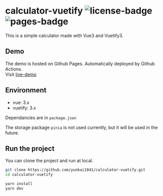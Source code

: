 # calculator-vuetify ![license-badge] ![pages-badge]
<!-- ![build-badge] -->


This is a simple calculator made with Vue3 and Vuetify3.

## Demo

The demo is hosted on Github Pages. Automatically deployed by Github Actions.  
Visit [live-demo]

## Environment

- vue: 3.x
- vuetify: 3.x

Dependancies are in `package.json`

The storage package `pinia` is not used currently, but it will be used in the future.

## Run the project

You can clone the project and run at local.

```bash
git clone https://github.com/yunkai1841/calculator-vuetify.git
cd calculator-vuetify

yarn install
yarn dev
```

[live-demo]: https://yunkai1841.github.io/calculator-vuetify/
[build-badge]: https://img.shields.io/github/actions/workflow/status/yunkai1841/calculator-vuetify/pages.yml?logo=ubuntu
[pages-badge]: https://img.shields.io/github/deployments/yunkai1841/calculator-vuetify/github-pages?label=pages&logo=github
[license-badge]: https://img.shields.io/github/license/yunkai1841/calculator-vuetify
